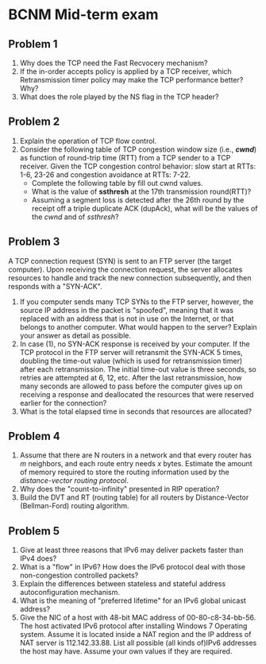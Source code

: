 # BCNM Mid-term exam
## Problem 1
1. Why does the TCP need the Fast Recvocery mechanism?
2. If the in-order accepts policy is applied by a TCP receiver, which Retransmission timer policy may make the TCP performance better? Why?
3. What does the role played by the NS flag in the TCP header?

## Problem 2
1. Explain the operation of TCP flow control.
2. Consider the following table of TCP congestion window size (i.e., ***cwnd***) as function of round-trip time (RTT) from a TCP sender to a TCP receiver. Given the TCP congestion control behavior: slow start at RTTs: 1-6, 23-26 and congestion avoidance at RTTs: 7-22.
   - Complete the following table by fill out cwnd values.
   - What is the value of **ssthresh** at the 17th transmission round(RTT)?
   - Assuming a segment loss is detected after the 26th round by the receipt off a triple duplicate ACK (dupAck), what will be the values of the *cwnd* and of *ssthresh*?

## Problem 3 
A TCP connection request (SYN) is sent to an FTP server (the target computer). Upon receiving the connection request, the server allocates resources to handle and track the new connection subsequently, and then responds with a "SYN-ACK".

1. If you computer sends many TCP SYNs to the FTP server, however, the source IP address in the packet is "spoofed", meaning that it was replaced with an address that is not in use on the Internet, or that belongs to another computer. What would happen to the server? Explain your answer as detail as possible.
2. In case (1), no SYN-ACK response is received by your computer. If the TCP protocol in the FTP server will retransmit the SYN-ACK 5 times, doubling the time-out value (which is used for retransmission timer) after each retransmission. The initial time-out value is three seconds, so retries are attempted at 6, 12, etc. After the last retransmission, how many seconds are allowed to pass before the computer gives up on receiving a response and deallocated the resources that were reserved earlier for the connection?
3. What is the total elapsed time in seconds that resources are allocated?

## Problem 4
1. Assume that there are N routers in a network and that every router has *m* neighbors, and each route entry needs *x* bytes. Estimate the amount of memory required to store the routing information used by the *distance-vector routing protocol*.
2. Why does the "count-to-infinity" presented in RIP operation?
3. Build the DVT and RT (routing table) for all routers by Distance-Vector (Bellman-Ford) routing algorithm.

## Problem 5
1. Give at least three reasons that IPv6 may deliver packets faster than IPv4 does?
2. What is a "flow" in IPv6? How does the IPv6 protocol deal with those non-congestion controlled packets?
3. Explain the differences between stateless and stateful address autoconfiguration mechanism.
4. What is the meaning of "preferred lifetime" for an IPv6 global unicast address?
5. Give the NIC of a host with 48-bit MAC address of 00-80-c8-34-bb-56. The host activated IPv6 protocol after installing Windows 7 Operating system. Assume it is located inside a NAT region and the IP address of NAT server is 112.142.33.88. List all possible (all kinds of)IPv6 addresses the host may have. Assume your own values if they are required. 